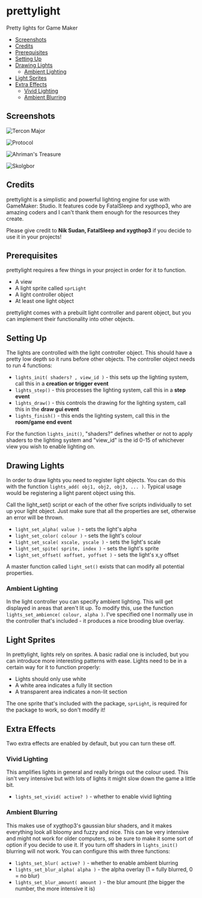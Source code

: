 # prettylight
Pretty lights for Game Maker

- [Screenshots](#screenshots)
- [Credits](#credits)
- [Prerequisites](#prerequisites)
- [Setting Up](#setting-up)
- [Drawing Lights](#drawing-lights)
  - [Ambient Lighting](#ambient-lighting)
- [Light Sprites](#light-sprites)
- [Extra Effects](#extra-effects)
  - [Vivid Lighting](#vivid-lighting)
  - [Ambient Blurring](#ambient-blurring)

## Screenshots

![Tercon Major](http://i.imgur.com/jMfCAMY.png)

![Protocol](http://i.imgur.com/NN0c4ex.png)

![Ahriman's Treasure](http://i.imgur.com/YEpCTx5.png)

![Skolgbor](http://i.imgur.com/QEYSaAh.png)

## Credits

prettylight is a simplistic and powerful lighting engine for use with GameMaker: Studio. It features code by FatalSleep and xygthop3, who are amazing coders and I can't thank them enough for the resources they create.

Please give credit to **Nik Sudan, FatalSleep and xygthop3** if you decide to use it in your projects!

## Prerequisites

prettylight requires a few things in your project in order for it to function.

- A view
- A light sprite called ```sprLight```
- A light controller object
- At least one light object

prettylight comes with a prebuilt light controller and parent object, but you can implement their functionality into other objects.

## Setting Up

The lights are controlled with the light controller object. This should have a pretty low depth so it runs before other objects. The controller object needs to run 4 functions:

- ``` lights_init( shaders? , view_id ) ``` - this sets up the lighting system, call this in a **creation or trigger event**
- ``` lights_step() ``` - this processes the lighting system, call this in a **step event**
- ``` lights_draw() ``` - this controls the drawing for the lighting system, call this in the **draw gui event**
- ``` lights_finish() ``` - this ends the lighting system, call this in the **room/game end event**

For the function ``` lights_init() ```,  "shaders?" defines whether or not to apply shaders to the lighting system and "view_id" is the id 0-15 of whichever view you wish to enable lighting on.

## Drawing Lights

In order to draw lights you need to register light objects. You can do this with the function ``` lights_add( obj1, obj2, obj3, ... ) ```. Typical usage would be registering a light parent object using this.

Call the light_set() script or each of the other five scripts individually to set up your light object. Just make sure that all the properties are set, otherwise an error will be thrown.

- ``` light_set_alpha( value ) ``` - sets the light's alpha
- ``` light_set_color( colour ) ``` - sets the light's colour
- ``` light_set_scale( xscale, yscale ) ``` - sets the light's scale
- ``` light_set_spite( sprite, index ) ``` - sets the light's sprite
- ``` light_set_offset( xoffset, yoffset ) ``` - sets the light's x,y offset

A master function called ``` light_set() ``` exists that can modify all potential properties.

### Ambient Lighting

In the light controller you can specify ambient lighting. This will get displayed in areas that aren't lit up. To modify this, use the function ``` lights_set_ambience( colour, alpha ) ```. I've specified one I normally use in the controller that's included - it produces a nice brooding blue overlay.

## Light Sprites

In prettylight, lights rely on sprites. A basic radial one is included, but you can introduce more interesting patterns with ease. Lights need to be in a certain way for it to function properly:

- Lights should only use white
- A white area indicates a fully lit section
- A transparent area indicates a non-lit section

The one sprite that's included with the package, ```sprLight```, is required for the package to work, so don't modify it!

## Extra Effects

Two extra effects are enabled by default, but you can turn these off.

### Vivid Lighting

This amplifies lights in general and really brings out the colour used. This isn't very intensive but with lots of lights it might slow down the game a little bit. 

- ``` lights_set_vivid( active? ) ``` - whether to enable vivid lighting

### Ambient Blurring

This makes use of xygthop3's gaussian blur shaders, and it makes everything look all bloomy and fuzzy and nice. This can be very intensive and might not work for older computers, so be sure to make it some sort of option if you decide to use it. If you turn off shaders in ``` lights_init() ``` blurring will not work. You can configure this with three functions:

- ``` lights_set_blur( active? ) ``` - whether to enable ambient blurring
- ``` lights_set_blur_alpha( alpha ) ``` - the alpha overlay (1 = fully blurred, 0 = no blur)
- ``` lights_set_blur_amount( amount ) ``` - the blur amount (the bigger the number, the more intensive it is)
